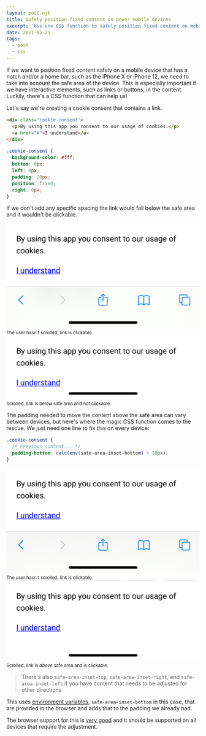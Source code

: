 ```yaml
---
layout: post.njk
title: Safely position fixed content on newer mobile devices
excerpt: 'Use one CSS function to safely position fixed content on mobile devices with notches and home bars'
date: 2021-05-21
tags:
  - post
  - css
---
```


If we want to position fixed content safely on a mobile device that has a
notch and/or a home bar, such as the iPhone X or iPhone 12, we need to take into account the safe
area of the device. This is especially important if we have interactive
elements, such as links or buttons, in the content. Luckily, there's a CSS function that can help us!

Let's say we're creating a cookie consent that contains a link.

```html
<div class="cookie-consent">
  <p>By using this app you consent to our usage of cookies.</p>
  <a href="#">I understand</a>
</div>
```

```css
.cookie-consent {
  background-color: #fff;
  bottom: 0px;
  left: 0px;
  padding: 20px;
  position: fixed;
  right: 0px;
}
```

If we don't add any specific spacing the link would fall below the safe area and it wouldn't be clickable.

<div class="flex flex-col items-end mt-8 mb-4 md:flex-row gap-5">
  <div class="flex flex-col items-center">
    <img class="!my-0" alt="User hasn't scrolled and the link is clickable" src="/assets/without-safe-area.png" />
    <small class="block mt-4 text-center text-gray-700 dark:text-gray-400">The user hasn't scrolled, link is clickable.</small>
  </div>
  <div class="flex flex-col items-center">
    <img class="!my-0" alt="User has scrolled and the link is below the safe area and not clickable" src="/assets/without-safe-area-scrolled.png" />
    <small class="block mt-4 text-center text-gray-700 dark:text-gray-400">Scrolled, link is below safe area and not clickable.</small>
  </div>
</div>

The padding needed to move the content above the safe area can vary between devices, but here's where the magic
CSS function comes to the rescue. We just need one line to fix this on every device:

```css
.cookie-consent {
  /* Previous content... */
  padding-bottom: calc(env(safe-area-inset-bottom) + 20px);
}
```

<div class="flex flex-col items-end mt-8 mb-4 md:flex-row gap-5">
  <div class="flex flex-col items-center">
    <img class="!my-0" alt="User hasn't scrolled and the link is clickable" src="/assets/with-safe-area.png" />
    <small class="block mt-4 text-center text-gray-700 dark:text-gray-400">The user hasn't scrolled, link is clickable.</small>
  </div>
  <div class="flex flex-col items-center">
    <img class="!my-0" alt="User has scrolled and the link is above the safe area and is clickable" src="/assets/with-safe-area-scrolled.png" />
    <small class="block mt-4 text-center text-gray-700 dark:text-gray-400">Scrolled, link is <em class="font-italic">above</em> safe area and is clickable.</small>
  </div>
</div>

> There's also `safe-area-inset-top`, `safe-area-inset-right`, and `safe-area-inset-left` if you have content that needs to be adjusted for other directions

This uses [environment variables](<https://developer.mozilla.org/en-US/docs/Web/CSS/env()>), `safe-area-inset-bottom` in this
case, that are provided in the browser and adds that to the padding we already had.

The browser support for this is [very good](https://caniuse.com/css-env-function) and
it should be supported on all devices that require the adjustment.
